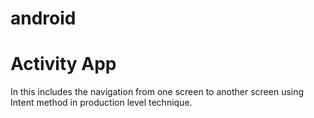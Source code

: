 # android
# Activity App
In this includes the navigation from one screen to another screen using Intent method in production level technique.
